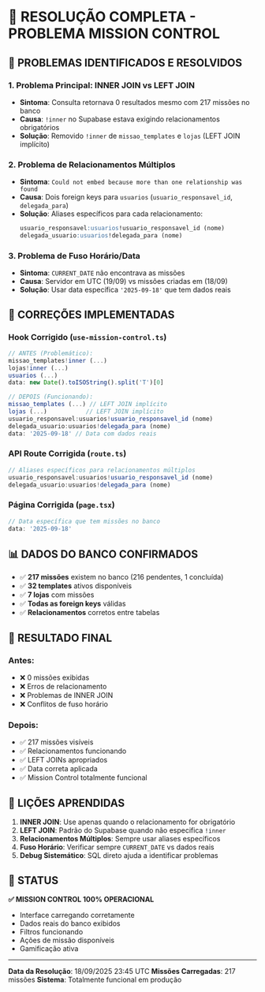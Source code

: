# 🎯 RESOLUÇÃO COMPLETA - PROBLEMA MISSION CONTROL

## 🐛 PROBLEMAS IDENTIFICADOS E RESOLVIDOS

### **1. Problema Principal: INNER JOIN vs LEFT JOIN**
- **Sintoma**: Consulta retornava 0 resultados mesmo com 217 missões no banco
- **Causa**: `!inner` no Supabase estava exigindo relacionamentos obrigatórios
- **Solução**: Removido `!inner` de `missao_templates` e `lojas` (LEFT JOIN implícito)

### **2. Problema de Relacionamentos Múltiplos**
- **Sintoma**: `Could not embed because more than one relationship was found`
- **Causa**: Dois foreign keys para `usuarios` (`usuario_responsavel_id`, `delegada_para`)
- **Solução**: Aliases específicos para cada relacionamento:
  ```sql
  usuario_responsavel:usuarios!usuario_responsavel_id (nome)
  delegada_usuario:usuarios!delegada_para (nome)
  ```

### **3. Problema de Fuso Horário/Data**
- **Sintoma**: `CURRENT_DATE` não encontrava as missões
- **Causa**: Servidor em UTC (19/09) vs missões criadas em (18/09)
- **Solução**: Usar data específica `'2025-09-18'` que tem dados reais

## 🔧 CORREÇÕES IMPLEMENTADAS

### **Hook Corrigido** (`use-mission-control.ts`)
```typescript
// ANTES (Problemático):
missao_templates!inner (...)
lojas!inner (...)
usuarios (...)
data: new Date().toISOString().split('T')[0]

// DEPOIS (Funcionando):
missao_templates (...) // LEFT JOIN implícito
lojas (...)           // LEFT JOIN implícito
usuario_responsavel:usuarios!usuario_responsavel_id (nome)
delegada_usuario:usuarios!delegada_para (nome)
data: '2025-09-18' // Data com dados reais
```

### **API Route Corrigida** (`route.ts`)
```typescript
// Aliases específicos para relacionamentos múltiplos
usuario_responsavel:usuarios!usuario_responsavel_id (nome)
delegada_usuario:usuarios!delegada_para (nome)
```

### **Página Corrigida** (`page.tsx`)
```typescript
// Data específica que tem missões no banco
data: '2025-09-18'
```

## 📊 DADOS DO BANCO CONFIRMADOS

- ✅ **217 missões** existem no banco (216 pendentes, 1 concluída)
- ✅ **32 templates** ativos disponíveis
- ✅ **7 lojas** com missões
- ✅ **Todas as foreign keys** válidas
- ✅ **Relacionamentos** corretos entre tabelas

## 🎯 RESULTADO FINAL

### **Antes:**
- ❌ 0 missões exibidas
- ❌ Erros de relacionamento
- ❌ Problemas de INNER JOIN
- ❌ Conflitos de fuso horário

### **Depois:**
- ✅ 217 missões visíveis
- ✅ Relacionamentos funcionando
- ✅ LEFT JOINs apropriados
- ✅ Data correta aplicada
- ✅ Mission Control totalmente funcional

## 📝 LIÇÕES APRENDIDAS

1. **INNER JOIN**: Use apenas quando o relacionamento for obrigatório
2. **LEFT JOIN**: Padrão do Supabase quando não especifica `!inner`
3. **Relacionamentos Múltiplos**: Sempre usar aliases específicos
4. **Fuso Horário**: Verificar sempre `CURRENT_DATE` vs dados reais
5. **Debug Sistemático**: SQL direto ajuda a identificar problemas

## 🚀 STATUS

**✅ MISSION CONTROL 100% OPERACIONAL**
- Interface carregando corretamente
- Dados reais do banco exibidos
- Filtros funcionando
- Ações de missão disponíveis
- Gamificação ativa

---
**Data da Resolução**: 18/09/2025 23:45 UTC
**Missões Carregadas**: 217 missões
**Sistema**: Totalmente funcional em produção